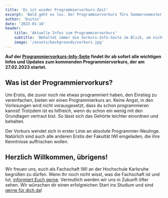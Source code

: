 ```yaml
---
title: 'Es ist wieder Programmiervorkurs-Zeit'
excerpt: 'Bald geht es los. Der Programmiervorkurs fürs Sommersemester 2023 startet.'
author: 'Dustin'
date: '2023-01-18'
header:
    title: 'Aktuelle Infos zum Programmiervorkurs'
    subtitle: 'Behaltet immer die Vorkurs-Info-Seite im Blick, um nichts zu verpassen'
    image: '/assets/backgrounds/vorkurs.jpg'
---
```

**Auf der [Programmiervorkurs-Info-Seite](/vorkurs/) findet ihr ab sofort alle wichtigen Infos 
und Updates zum kommenden Programmiervorkurs, der am 27.02.2023 startet.**

## Was ist der Programmiervorkurs?

Um Erstis, die zuvor noch nie etwas programmiert haben, den Einstieg zu vereinfachen, bieten wir einen Programmierkurs an. Keine Angst, in den Vorlesungen wird nicht vorausgesetzt, dass du schon programmieren kannst! Trotzdem ist es hilfreich, wenn du schon ein wenig mit den Grundlagen vertraut bist. So lässt sich das Gehörte leichter einordnen und behalten.

Der Vorkurs wendet sich in erster Linie an absolute Programmier-Neulinge. Natürlich sind auch alle anderen Erstis der Fakultät IWI eingeladen, die ihre Kenntnisse auffrischen wollen.

## Herzlich Willkommen, übrigens!

Wir freuen uns, euch als Fachschaft IWI an der Hochschule Karlsruhe begrüßen zu
dürfen. Wenn Ihr noch nicht wisst, was die Fachschaft ist und tut,
[informiert Euch gerne](/werwirsind/). Vermutlich werden wir uns in Zukunft öfter
sehen. Wir wünschen dir einen erfolgreichen Start ins Studium und sind
[gerne für dich da](/kontakt/)!
